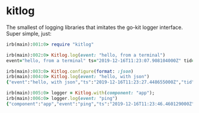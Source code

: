 # kitlog

The smallest of logging libraries that imitates the go-kit logger interface.
Super simple, just:

```ruby
irb(main):001:0> require "kitlog"

irb(main):002:0> Kitlog.log(event: "hello, from a terminal")
event="hello, from a terminal" ts="2019-12-16T11:23:07.908104000Z" tid=70217581666320

irb(main):003:0> Kitlog.configure(format: :json)
irb(main):004:0> Kitlog.log(event: "hello, with json")
{"event":"hello, with json","ts":"2019-12-16T11:23:27.448655000Z","tid":70217581666320}

irb(main):005:0> logger = Kitlog.with(component: "app");
irb(main):006:0> logger.log(event: "ping")
{"component":"app","event":"ping","ts":"2019-12-16T11:23:46.460129000Z","tid":70217581666320}
```
